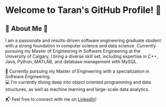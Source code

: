 # Welcome to Taran's GitHub Profile! 👋

## 🌱 About Me 🌲
I am a passionate and results-driven software engineering graduate student with a strong foundation in computer science and data science. Currently pursuing my Master of Engineering in Software Engineering at the University of Calgary, I bring a diverse skill set, including expertise in C++, Java, Python, MATLAB, and database management with MySQL.  
  
🏫 Currently pursuing my Master of Engineering with a specialization in Software Engineering.  
💻 I'm currently diving deep into object oriented programming and data structures, as well as machine learning and large-scale data analytics. 
  
📬 Feel free to connect with me on [LinkedIn](<https://www.linkedin.com/in/bains-taran/>)!


<!--
**taranbains/taranbains** is a ✨ _special_ ✨ repository because its `README.md` (this file) appears on your GitHub profile.

Here are some ideas to get you started:

- 🔭 I’m currently working on ...
- 🌱 I’m currently learning ...
- 👯 I’m looking to collaborate on ...
- 🤔 I’m looking for help with ...
- 💬 Ask me about ...
- 📫 How to reach me: ...
- 😄 Pronouns: ...
- ⚡ Fun fact: ...
-->
